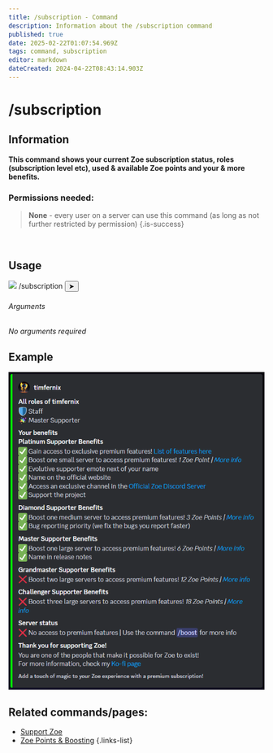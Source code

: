 ```yaml
---
title: /subscription - Command
description: Information about the /subscription command
published: true
date: 2025-02-22T01:07:54.969Z
tags: command, subscription
editor: markdown
dateCreated: 2024-04-22T08:43:14.903Z
---
```


# /subscription
## Information
**This command shows your current Zoe subscription status, roles (subscription level etc), used & available Zoe points and your & more benefits.**
<br>

### Permissions needed:
>**None** - every user on a server can use this command (as long as not further restricted by permission) {.is-success}

<br>

## Usage
<div class="discord-preview">
    <div class="dcp-chatbar">
        <img src="/zoe_logo.png" class="dcp-avatar">
        <span class="dcp-command">/subscription</span>
        <button class="dcp-send-btn">&#10148;</button> 
    </div>
</div>

###### Arguments
*No arguments required*
<br>
 
## Example
![](/img/commands/subscription.png)
<br>
 
## Related commands/pages:
-   [Support Zoe](/en/support)
-   [Zoe Points & Boosting](/en/Zoe-Points-And-Boosting)
{.links-list}